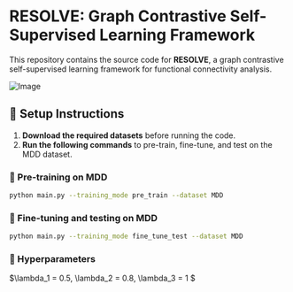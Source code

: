 # RESOLVE: Graph Contrastive Self-Supervised Learning Framework

This repository contains the source code for **RESOLVE**, a graph contrastive self-supervised learning framework for functional connectivity analysis.


![Image](https://github.com/user-attachments/assets/f499aeb9-b415-491b-ae8a-006125d943e9)


## 🔹 Setup Instructions

1. **Download the required datasets** before running the code.  
2. **Run the following commands** to pre-train, fine-tune, and test on the MDD dataset.

### 🔹 Pre-training on MDD
```bash
python main.py --training_mode pre_train --dataset MDD

```
### 🔹 Fine-tuning and testing on MDD
```bash
python main.py --training_mode fine_tune_test --dataset MDD

```

### 🔹 Hyperparameters 
$\lambda_1 = 0.5, \lambda_2 = 0.8, \lambda_3 = 1
$
